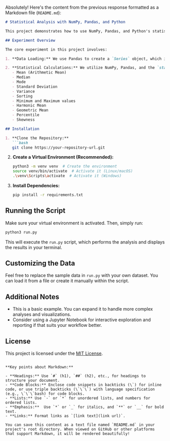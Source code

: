 Absolutely! Here's the content from the previous response formatted as a Markdown file (`README.md`):

```markdown
# Statistical Analysis with NumPy, Pandas, and Python

This project demonstrates how to use NumPy, Pandas, and Python's statistics module to calculate various descriptive statistics on a dataset. It provides a simple example of how to analyze data using these powerful libraries.

## Experiment Overview

The core experiment in this project involves:

1. **Data Loading:** We use Pandas to create a `Series` object, which is essentially a single column of data. You can easily replace this with your own dataset loaded from a CSV file or other sources.

2. **Statistical Calculations:** We utilize NumPy, Pandas, and the `statistics` module to calculate the following:
   - Mean (Arithmetic Mean)
   - Median
   - Mode
   - Standard Deviation
   - Variance
   - Sorting
   - Minimum and Maximum values
   - Harmonic Mean
   - Geometric Mean
   - Percentile
   - Skewness

## Installation

1. **Clone the Repository:**
   ```bash
   git clone https://your-repository-url.git
   ```

2. **Create a Virtual Environment (Recommended):**
   ```bash
   python3 -m venv venv  # Create the environment
   source venv/bin/activate  # Activate it (Linux/macOS)
   .\venv\Scripts\activate  # Activate it (Windows)
   ```

3. **Install Dependencies:**
   ```bash
   pip install -r requirements.txt
   ```

## Running the Script

Make sure your virtual environment is activated. Then, simply run:

```bash
python3 run.py
```

This will execute the `run.py` script, which performs the analysis and displays the results in your terminal.

## Customizing the Data

Feel free to replace the sample data in `run.py` with your own dataset. You can load it from a file or create it manually within the script.

## Additional Notes

- This is a basic example. You can expand it to handle more complex analyses and visualizations.
- Consider using a Jupyter Notebook for interactive exploration and reporting if that suits your workflow better.

## License

This project is licensed under the [MIT License](LICENSE).
```

**Key points about Markdown:**

- **Headings:** Use `#` (h1), `##` (h2), etc., for headings to structure your document.
- **Code Blocks:** Enclose code snippets in backticks (\`) for inline code, or use triple backticks (\`\`\`) with language specification (e.g., \`\`\`bash) for code blocks.
- **Lists:** Use `-` or `*` for unordered lists, and numbers for ordered lists.
- **Emphasis:**  Use `*` or `_` for italics, and `**` or `__` for bold text.
- **Links:** Format links as `[link text](link url)`.

You can save this content as a text file named `README.md` in your project's root directory. When viewed on GitHub or other platforms that support Markdown, it will be rendered beautifully!